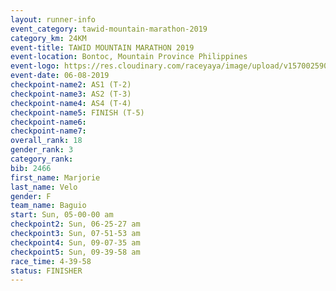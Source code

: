 ```yaml
---
layout: runner-info 
event_category: tawid-mountain-marathon-2019 
category_km: 24KM 
event-title: TAWID MOUNTAIN MARATHON 2019 
event-location: Bontoc, Mountain Province Philippines 
event-logo: https://res.cloudinary.com/raceyaya/image/upload/v1570025905/logo/tawid-mountain_shpquo.png 
event-date: 06-08-2019 
checkpoint-name2: AS1 (T-2) 
checkpoint-name3: AS2 (T-3) 
checkpoint-name4: AS4 (T-4) 
checkpoint-name5: FINISH (T-5) 
checkpoint-name6: 
checkpoint-name7: 
overall_rank: 18
gender_rank: 3
category_rank: 
bib: 2466
first_name: Marjorie
last_name: Velo
gender: F
team_name: Baguio
start: Sun, 05-00-00 am
checkpoint2: Sun, 06-25-27 am
checkpoint3: Sun, 07-51-53 am
checkpoint4: Sun, 09-07-35 am
checkpoint5: Sun, 09-39-58 am
race_time: 4-39-58
status: FINISHER
---
```

